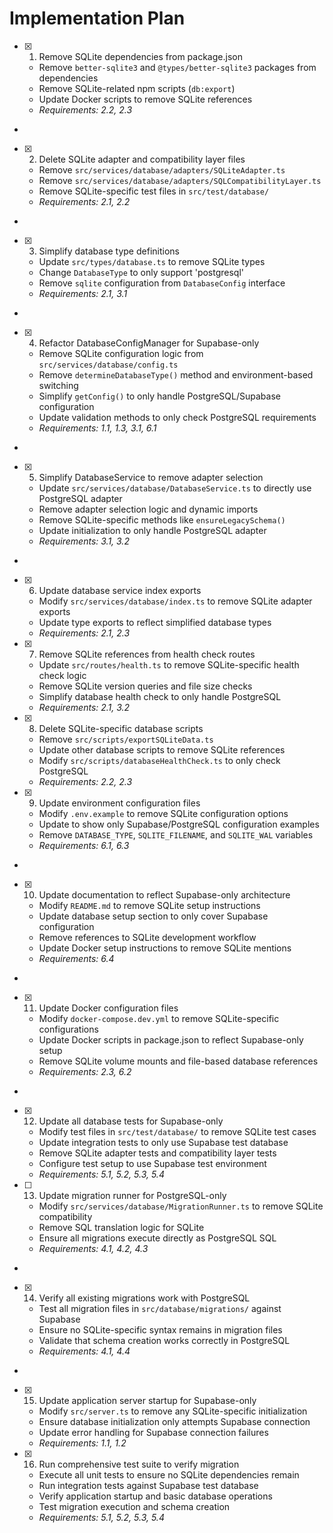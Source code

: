 # Implementation Plan

- [x] 1. Remove SQLite dependencies from package.json





  - Remove `better-sqlite3` and `@types/better-sqlite3` packages from dependencies
  - Remove SQLite-related npm scripts (`db:export`)
  - Update Docker scripts to remove SQLite references
  - _Requirements: 2.2, 2.3_
-

- [x] 2. Delete SQLite adapter and compatibility layer files




  - Remove `src/services/database/adapters/SQLiteAdapter.ts`
  - Remove `src/services/database/adapters/SQLCompatibilityLayer.ts`
  - Remove SQLite-specific test files in `src/test/database/`
  - _Requirements: 2.1, 2.2_
-

- [x] 3. Simplify database type definitions







  - Update `src/types/database.ts` to remove SQLite types
  - Change `DatabaseType` to only support 'postgresql'
  - Remove `sqlite` configuration from `DatabaseConfig` interface
  - _Requirements: 2.1, 3.1_
-

- [x] 4. Refactor DatabaseConfigManager for Supabase-only




  - Remove SQLite configuration logic from `src/services/database/config.ts`
  - Remove `determineDatabaseType()` method and environment-based switching
  - Simplify `getConfig()` to only handle PostgreSQL/Supabase configuration
  - Update validation methods to only check PostgreSQL requirements
  - _Requirements: 1.1, 1.3, 3.1, 6.1_
-

- [x] 5. Simplify DatabaseService to remove adapter selection




  - Update `src/services/database/DatabaseService.ts` to directly use PostgreSQL adapter
  - Remove adapter selection logic and dynamic imports
  - Remove SQLite-specific methods like `ensureLegacySchema()`
  - Update initialization to only handle PostgreSQL adapter
  - _Requirements: 3.1, 3.2_
-

- [X] 6. Update database service index exports




  - Modify `src/services/database/index.ts` to remove SQLite adapter exports
  - Update type exports to reflect simplified database types
  - _Requirements: 2.1, 2.3_

- [x] 7. Remove SQLite references from health check routes



  - Update `src/routes/health.ts` to remove SQLite-specific health check logic
  - Remove SQLite version queries and file size checks
  - Simplify database health check to only handle PostgreSQL
  - _Requirements: 2.1, 3.2_

- [x] 8. Delete SQLite-specific database scripts





  - Remove `src/scripts/exportSQLiteData.ts`
  - Update other database scripts to remove SQLite references
  - Modify `src/scripts/databaseHealthCheck.ts` to only check PostgreSQL
  - _Requirements: 2.2, 2.3_

- [x] 9. Update environment configuration files




  - Modify `.env.example` to remove SQLite configuration options
  - Update to show only Supabase/PostgreSQL configuration examples
  - Remove `DATABASE_TYPE`, `SQLITE_FILENAME`, and `SQLITE_WAL` variables
  - _Requirements: 6.1, 6.3_
-

- [X] 10. Update documentation to reflect Supabase-only architecture




  - Modify `README.md` to remove SQLite setup instructions
  - Update database setup section to only cover Supabase configuration
  - Remove references to SQLite development workflow
  - Update Docker setup instructions to remove SQLite mentions
  - _Requirements: 6.4_
-

- [X] 11. Update Docker configuration files




  - Modify `docker-compose.dev.yml` to remove SQLite-specific configurations
  - Update Docker scripts in package.json to reflect Supabase-only setup
  - Remove SQLite volume mounts and file-based database references
  - _Requirements: 2.3, 6.2_
-

- [x] 12. Update all database tests for Supabase-only




  - Modify test files in `src/test/database/` to remove SQLite test cases
  - Update integration tests to only use Supabase test database
  - Remove SQLite adapter tests and compatibility layer tests
  - Configure test setup to use Supabase test environment
  - _Requirements: 5.1, 5.2, 5.3, 5.4_

- [ ] 13. Update migration runner for PostgreSQL-only





  - Modify `src/services/database/MigrationRunner.ts` to remove SQLite compatibility
  - Remove SQL translation logic for SQLite
  - Ensure all migrations execute directly as PostgreSQL SQL
  - _Requirements: 4.1, 4.2, 4.3_
-

- [x] 14. Verify all existing migrations work with PostgreSQL




  - Test all migration files in `src/database/migrations/` against Supabase
  - Ensure no SQLite-specific syntax remains in migration files
  - Validate that schema creation works correctly in PostgreSQL
  - _Requirements: 4.1, 4.4_
-

- [x] 15. Update application server startup for Supabase-only




  - Modify `src/server.ts` to remove any SQLite-specific initialization
  - Ensure database initialization only attempts Supabase connection
  - Update error handling for Supabase connection failures
  - _Requirements: 1.1, 1.2_

- [x] 16. Run comprehensive test suite to verify migration





  - Execute all unit tests to ensure no SQLite dependencies remain
  - Run integration tests against Supabase test database
  - Verify application startup and basic database operations
  - Test migration execution and schema creation
  - _Requirements: 5.1, 5.2, 5.3, 5.4_